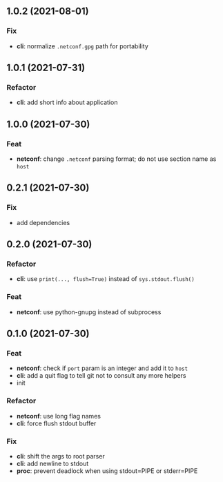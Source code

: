 ## 1.0.2 (2021-08-01)

### Fix

- **cli**: normalize `.netconf.gpg` path for portability

## 1.0.1 (2021-07-31)

### Refactor

- **cli**: add short info about application

## 1.0.0 (2021-07-30)

### Feat

- **netconf**: change `.netconf` parsing format; do not use section name as `host`

## 0.2.1 (2021-07-30)

### Fix

- add dependencies

## 0.2.0 (2021-07-30)

### Refactor

- **cli**: use `print(..., flush=True)` instead of `sys.stdout.flush()`

### Feat

- **netconf**: use python-gnupg instead of subprocess

## 0.1.0 (2021-07-30)

### Feat

- **netconf**: check if `port` param is an integer and add it to `host`
- **cli**: add a quit flag to tell git not to consult any more helpers
- init

### Refactor

- **netconf**: use long flag names
- **cli**: force flush stdout buffer

### Fix

- **cli**: shift the args to root parser
- **cli**: add newline to stdout
- **proc**: prevent deadlock when using stdout=PIPE or stderr=PIPE
